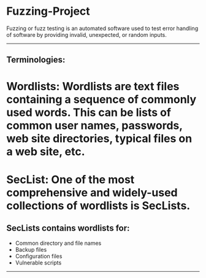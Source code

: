 # Fuzzing-Project
Fuzzing or fuzz testing is an automated software used to test error handling of software by providing invalid, unexpected, or random inputs.

---

## Terminologies:
# Wordlists: Wordlists are text files containing a sequence of commonly used words. This can be lists of common user names, passwords, web site directories, typical files on a web site, etc.
# SecList: One of the most comprehensive and widely-used collections of wordlists is SecLists. 
## SecLists contains wordlists for:
- Common directory and file names
- Backup files
- Configuration files
- Vulnerable scripts

--- 

